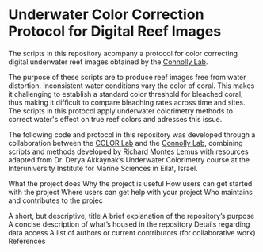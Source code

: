 # Underwater Color Correction Protocol for Digital Reef Images

The scripts in this repository acompany a protocol for color correcting digital underwater reef images obtained by the [Connolly Lab](https://striresearch.si.edu/connolly-lab/). 

The purpose of these scripts are to produce reef images free from water distortion. Inconsistent water conditions vary the color of coral. This makes it challenging to establish a standard color threshold for bleached coral, thus making it difficult to compare bleaching rates across time and sites. The scripts in this protocol apply underwater colorimetry methods to correct water's effect on true reef colors and adresses this issue. 



The following code and protocol in this repository was developed through a collaboration between the [COLOR Lab](https://iui-eilat.ac.il/en/%D7%93-%D7%A8-%D7%93%D7%A8%D7%99%D7%94-%D7%90%D7%A7%D7%90%D7%99%D7%99%D7%A0%D7%90%D7%A7-2) and the [Connolly
Lab](https://striresearch.si.edu/connolly-lab/), combining scripts and methods developed by [Richard Montes Lemus](https://richardmonteslemus.github.io/) with resources adapted
from Dr. Derya Akkaynak’s Underwater Colorimetry course at the Interuniversity Institute for Marine Sciences in Eilat, Israel. 

What the project does
Why the project is useful
How users can get started with the project
Where users can get help with your project
Who maintains and contributes to the projec

A short, but descriptive, title
A brief explanation of the repository’s purpose
A concise description of what’s housed in the repository
Details regarding data access
A list of authors or current contributors (for collaborative work)
References
